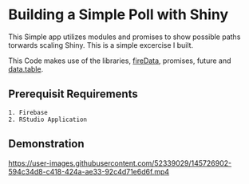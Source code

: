 # Building a Simple Poll with Shiny

This Simple app utilizes modules and promises to show possible paths torwards scaling Shiny. This is a simple excercise I built.

 This Code makes use of the libraries, [fireData](https://github.com/Kohze/fireData), promises, future and [data.table](https://github.com/Rdatatable/data.table).

## Prerequisit Requirements
 ```
 1. Firebase 
 2. RStudio Application
 ```

## Demonstration

https://user-images.githubusercontent.com/52339029/145726902-594c34d8-c418-424a-ae33-92c4d71e6d6f.mp4


 

